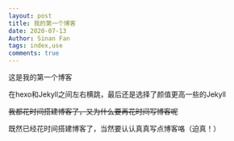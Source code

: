 ```yaml
---
layout: post
title: 我的第一个博客
date: 2020-07-13
Author: Sinan Fan
tags: index,use
comments: true
---
```


这是我的第一个博客

在hexo和Jekyll之间左右横跳，最后还是选择了颜值更高一些的Jekyll

~~我都花时间搭建博客了，又为什么要再花时间写博客呢~~

既然已经花时间搭建博客了，当然要认认真真写点博客咯（迫真！）
